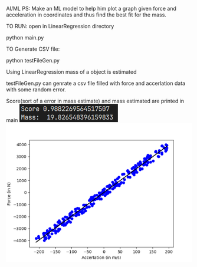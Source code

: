 AI/ML
PS: Make an ML model to help him plot a graph given force and acceleration in coordinates and thus find the best fit for the mass.

TO RUN: open in LinearRegression directory

python main.py

TO Generate CSV file:

python testFileGen.py

Using LinearRegression mass of a object is estimated

testFileGen.py can genrate a csv file filled with force and accerlation data with some random error.

Score(sort of a error in mass estimate) and mass estimated are printed in main
![Mass](./image.png)
![Plot](./plot.png)
